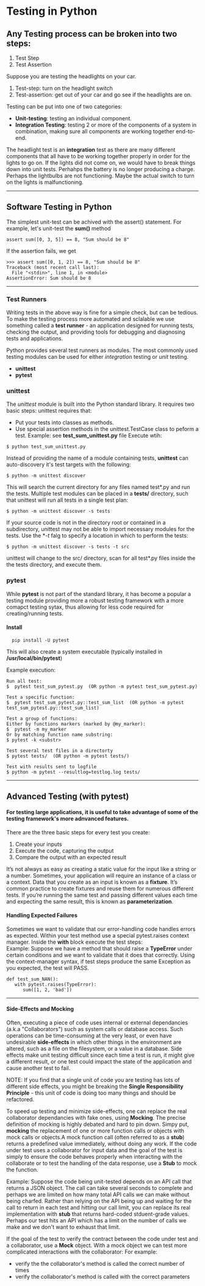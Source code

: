# Testing in Python

## Any Testing process can be broken into two steps:
1) Test Step
2) Test Assertion

Suppose you are testing the headlights on your car.
  1) Test-step: turn on the headlight switch
  2) Test-assertion: get out of your car and go see if the headlights are on.

Testing can be put into one of two categories:
  * **Unit-testing**: testing an individual component.
  * **Integration Testing**: testing 2 or more of the components of a system in combination, making sure all components are working together end-to-end.

The headlight test is an **integration** test as there are many different components that all have to be working together properly in order for the lights to go on. If the lights did not come on, we would have to break things down into unit tests. Perhahps the battery is no longer producing a charge. Perhaps the lightbulbs are not functioning.  Maybe the actual switch to turn on the lights is malfunctioning. 

---
## Software Testing in Python
The simplest unit-test can be achived with the assert() statement. For example, let's unit-test the **sum()** method
```
assert sum([0, 3, 5]) == 8, "Sum should be 8"
```

If the assertion fails, we get 
```
>>> assert sum([0, 1, 2]) == 8, "Sum should be 8"
Traceback (most recent call last):
  File "<stdin>", line 1, in <module>
AssertionError: Sum should be 8 
```
---
### Test Runners
Writing tests in the above way is fine for a simple check, but can be tedious.  To make the testing process more automated and sclalable we use something called a **test runner** - an application designed for running tests, checking the output, and providing tools for debugging and diagnosing tests and applications.

Python provides several test runners as modules. The most commonly used testing modules can be used for either *integration* testing or *unit* testing.
* **unittest**
* **pytest**

### **unittest**
The *unittest* module is built into the Python standard library. It requires two basic steps:
unittest requires that:
 * Put your tests into classes as methods.
 * Use special assertion methods in the unittest.TestCase class to peform a test. 
Example: see **test_sum_unittest.py** file
Execute wtih:
```
$ python test_sum_unittest.py
```
Instead of providing the name of a module containing tests, **unittest** can auto-discovery it's test targets with the following:
```
$ python -m unittest discover
```
This will search the current directory for any files named test*.py and run the tests. Multiple test modules can be placed in a **tests/** directory, such that unittest will run all tests in a single test plan: 
```
$ python -m unittest discover -s tests
```

If your source code is not in the directory root or contained in a subdirectory, unittest may not be able to import necessary modules for the tests. Use the **-t* falg to specify a location in which to perform the tests:
```
$ python -m unittest discover -s tests -t src
```
unittest will change to the src/ directory, scan for all test*.py files inside the the tests directory, and execute them.

### **pytest**
While **pytest** is not part of the standard library, it has become a popular a testing module providing more a robust testing framework with a more comapct testing sytax, thus allowing for less code required for creating/running tests.
#### Install
```
  pip install -U pytest
```
This will also create a system executable (typically installed in **/usr/local/bin/pytest**)

Example execution:
```
Run all test:
$  pytest test_sum_pytest.py  (OR python -m pytest test_sum_pytest.py)

Test a specific function:
$  pytest test_sum_pytest.py::test_sum_list  (OR python -m pytest test_sum_pytest.py::test_sum_list)

Test a group of functions:
Either by functions markers (marked by @my_marker):
$  pytest -m my_marker 
Or by matching function name substring:
$ pytest -k <substr>

Test several test files in a directorty
$ pytest tests/  (OR python -m pytest tests/)

Test with results sent to logfile
$ python -m pytest --resultlog=testlog.log tests/ 
```
---
## Advanced Testing (with pytest)
#### For testing large applications, it is useful to take advantage of some of the testing framework's more adnvanced features. 

There are the three basic steps for every test you create:
  1) Create your inputs
  2) Execute the code, capturing the output
  3) Compare the output with an expected result

It’s not always as easy as creating a static value for the input like a string or a number. Sometimes, your application will require an instance of a class or a context.  Data that you create as an input is known as a **fixture**. It’s common practice to create fixtures and reuse them for numerous different tests.  If you’re running the same test and passing different values each time and expecting the same result, this is known as **parameterization**.

#### Handling Expected Failures
Sometimes we want to validate that our error-handling code handles errors as expected.  Within your test method use a special pytest.raises context manager. Inside the **with** block execute the test steps:   
Example:
Suppose we have a method that should raise a **TypeError** under certain conditions and we want to validate that it does that correctly. Using the context-manager syntax, if test steps produce the same Exception as you expected, the test will PASS.
```
def test_sum_NAN():
   with pytest.raises(TypeError):
      sum([1, 2, 'bad'])
```

---

#### Side-Effects and Mocking
Often, executing a piece of code uses internal or external dependancies (a.k.a "Collaborators") such as system calls or database access.  Such operations can be time-consuming at the very least, or even have undesirable **side-effects** in which other things in the environment are altered, such as a file on the filesystem, or a value in a database. Side effects make unit testing difficult since each time a test is run, it might give a different result, or one test could impact the state of the application and cause another test to fail. 

NOTE: If you find that a single unit of code you are testing has lots of different side effects, you might be breaking the **Single Responsibility Principle** - this unit of code is doing too many things and should be refactored. 

To speed up testing and minimize side-effects, one can replace the real collaborator dependancies with fake ones, using **Mocking**. The precise definition of mocking is highly debated and hard to pin down. Simpy put, **mocking** the replacement of one or more function calls or objects with mock calls or objects.A mock function call (often referred to as a **stub**) returns a predefined value immediately, without doing any work.  If the code under test uses a collaborator for input data and the goal of the test is simply to ensure the code behaves properly when interacting with the collaborate or to test the handling of the data response, use a **Stub** to mock the function. 

Example: Suppose the code being unit-tested depends on an API call that returns a JSON object. The call can take several seconds to complete and perhaps we are limited on how many total API calls we can make without being charfed. Rather than relying on the API being up and waiting for the call to return in each test and hitting our call limit, you can replace its real implementation with **stub** that returns hard-coded stduent-grade values. 
Perhaps our test hits an API which has a limit on the number of calls we make and we don't want to exhaust that limit.

If the goal of the test to verify the contract between the code under test and a collaborator, use a **Mock** object. With a mock object we can test more complicated interactions with the collaborator: For example:
 * verify the the collaborator's method is called the correct number of times
 * verify the collaborator's method is called with the correct parameters

